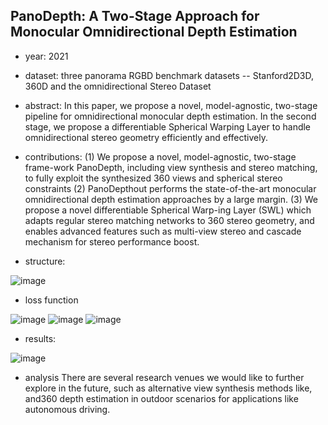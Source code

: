 ## PanoDepth: A Two-Stage Approach for Monocular Omnidirectional Depth Estimation

- year: 2021

- dataset: three panorama RGBD benchmark datasets -- Stanford2D3D, 360D and the omnidirectional Stereo Dataset

- abstract: In this paper, we propose a novel, model-agnostic, two-stage pipeline for omnidirectional monocular depth estimation. 
In the second stage, we propose a differentiable Spherical Warping Layer to handle omnidirectional stereo geometry efficiently and effectively.

- contributions:
(1) We propose a novel, model-agnostic, two-stage frame-work PanoDepth, including view synthesis and stereo matching, to fully exploit the synthesized 360 views and spherical stereo constraints
(2) PanoDepthout performs the state-of-the-art monocular omnidirectional depth estimation approaches by a large margin.
(3) We propose a novel differentiable Spherical Warp-ing Layer (SWL) which adapts regular stereo matching networks to 360 stereo geometry, and enables advanced features such as multi-view stereo and cascade mechanism for stereo performance boost.

- structure:

![image](https://github.com/VLISLAB/360-DL-Survey/blob/main/Images/PanoDepth.png)

- loss function

![image](https://github.com/VLISLAB/360-DL-Survey/blob/main/Images/PanoDepth_total_loss.png)
![image](https://github.com/VLISLAB/360-DL-Survey/blob/main/Images/PanoDepth_coarse_loss.png)
![image](https://github.com/VLISLAB/360-DL-Survey/blob/main/Images/PanoDepth_loss_stereo.png)

- results:

![image](https://github.com/VLISLAB/360-DL-Survey/blob/main/Images/PanoDepth_result.png)

- analysis
There are several research venues we would like to further explore in the future, such as alternative view synthesis methods like, and360 depth estimation in outdoor scenarios for applications like autonomous driving.



